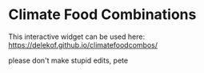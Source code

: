 # Climate Food Combinations

This interactive widget can be used here:
https://delekof.github.io/climatefoodcombos/

please don't make stupid edits, pete
